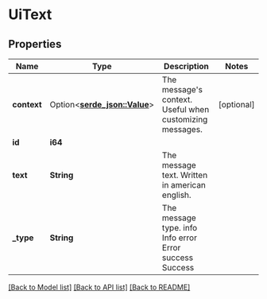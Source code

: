 # UiText

## Properties

Name | Type | Description | Notes
------------ | ------------- | ------------- | -------------
**context** | Option<[**serde_json::Value**](.md)> | The message's context. Useful when customizing messages. | [optional]
**id** | **i64** |  | 
**text** | **String** | The message text. Written in american english. | 
**_type** | **String** | The message type. info Info error Error success Success | 

[[Back to Model list]](../README.md#documentation-for-models) [[Back to API list]](../README.md#documentation-for-api-endpoints) [[Back to README]](../README.md)


